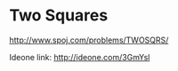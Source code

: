 Two Squares
==================
http://www.spoj.com/problems/TWOSQRS/

Ideone link: http://ideone.com/3GmYsl